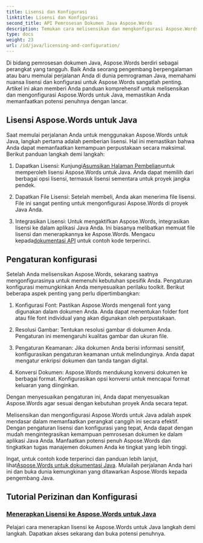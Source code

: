 ```yaml
---
title: Lisensi dan Konfigurasi
linktitle: Lisensi dan Konfigurasi
second_title: API Pemrosesan Dokumen Java Aspose.Words
description: Temukan cara melisensikan dan mengkonfigurasi Aspose.Words untuk Java dengan mudah. Selidiki seluk-beluk menyiapkan perangkat canggih ini untuk pemrosesan dokumen di aplikasi Java Anda.
type: docs
weight: 23
url: /id/java/licensing-and-configuration/
---
```

Di bidang pemrosesan dokumen Java, Aspose.Words berdiri sebagai perangkat yang tangguh. Baik Anda seorang pengembang berpengalaman atau baru memulai perjalanan Anda di dunia pemrograman Java, memahami nuansa lisensi dan konfigurasi untuk Aspose.Words sangatlah penting. Artikel ini akan memberi Anda panduan komprehensif untuk melisensikan dan mengonfigurasi Aspose.Words untuk Java, memastikan Anda memanfaatkan potensi penuhnya dengan lancar.

## Lisensi Aspose.Words untuk Java

Saat memulai perjalanan Anda untuk menggunakan Aspose.Words untuk Java, langkah pertama adalah pemberian lisensi. Hal ini memastikan bahwa Anda dapat memanfaatkan kemampuan perpustakaan secara maksimal. Berikut panduan langkah demi langkah:

1.  Dapatkan Lisensi: Kunjungi[Asumsikan Halaman Pembelian](https://purchase.aspose.com/buy)untuk memperoleh lisensi Aspose.Words untuk Java. Anda dapat memilih dari berbagai opsi lisensi, termasuk lisensi sementara untuk proyek jangka pendek.

2. Dapatkan File Lisensi: Setelah membeli, Anda akan menerima file lisensi. File ini sangat penting untuk mengonfigurasi Aspose.Words di proyek Java Anda.

3.  Integrasikan Lisensi: Untuk mengaktifkan Aspose.Words, integrasikan lisensi ke dalam aplikasi Java Anda. Ini biasanya melibatkan memuat file lisensi dan menerapkannya ke Aspose.Words. Mengacu kepada[dokumentasi API](https://reference.aspose.com/words/java/) untuk contoh kode terperinci.

## Pengaturan konfigurasi

Setelah Anda melisensikan Aspose.Words, sekarang saatnya mengonfigurasinya untuk memenuhi kebutuhan spesifik Anda. Pengaturan konfigurasi memungkinkan Anda menyesuaikan perilaku toolkit. Berikut beberapa aspek penting yang perlu dipertimbangkan:

1. Konfigurasi Font: Pastikan Aspose.Words mengenali font yang digunakan dalam dokumen Anda. Anda dapat menentukan folder font atau file font individual yang akan digunakan oleh perpustakaan.

2. Resolusi Gambar: Tentukan resolusi gambar di dokumen Anda. Pengaturan ini memengaruhi kualitas gambar dan ukuran file.

3. Pengaturan Keamanan: Jika dokumen Anda berisi informasi sensitif, konfigurasikan pengaturan keamanan untuk melindunginya. Anda dapat mengatur enkripsi dokumen dan tanda tangan digital.

4. Konversi Dokumen: Aspose.Words mendukung konversi dokumen ke berbagai format. Konfigurasikan opsi konversi untuk mencapai format keluaran yang diinginkan.

Dengan menyesuaikan pengaturan ini, Anda dapat menyesuaikan Aspose.Words agar sesuai dengan kebutuhan proyek Anda secara tepat.

Melisensikan dan mengonfigurasi Aspose.Words untuk Java adalah aspek mendasar dalam memanfaatkan perangkat canggih ini secara efektif. Dengan pengaturan lisensi dan konfigurasi yang tepat, Anda dapat dengan mudah mengintegrasikan kemampuan pemrosesan dokumen ke dalam aplikasi Java Anda. Manfaatkan potensi penuh Aspose.Words dan tingkatkan tugas manajemen dokumen Anda ke tingkat yang lebih tinggi.

 Ingat, untuk contoh kode terperinci dan panduan lebih lanjut, lihat[Aspose.Words untuk dokumentasi Java](https://reference.aspose.com/words/java/). Mulailah perjalanan Anda hari ini dan buka dunia kemungkinan yang ditawarkan Aspose.Words kepada pengembang Java.

## Tutorial Perizinan dan Konfigurasi
### [Menerapkan Lisensi ke Aspose.Words untuk Java](./applying-licensing/)
Pelajari cara menerapkan lisensi ke Aspose.Words untuk Java langkah demi langkah. Dapatkan akses sekarang dan buka potensi penuhnya.